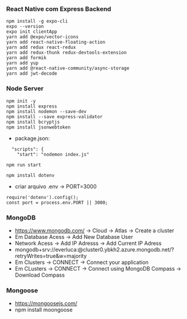 ### React Native com Express Backend

```
npm install -g expo-cli
expo --version
expo init clientApp
yarn add @expo/vector-icons
yarn add react-native-floating-action
yarn add redux react-redux
yarn add redux-thunk redux-devtools-extension
yarn add formik
yarn add yup
yarn add @react-native-community/async-storage
yarn add jwt-decode
```

### Node Server

```
npm init -y
npm install express
npm install nodemon --save-dev
npm install --save express-validator  
npm install bcryptjs
npm install jsonwebtoken
```

- package.json:

```
  "scripts": {
    "start": "nodemon index.js"

npm run start
```

```
npm install dotenv
```

- criar arquivo .env -> PORT=3000

```
require('dotenv').config();
const port = process.env.PORT || 3000;
```

### MongoDB  
  
* https://www.mongodb.com/ -> Cloud -> Atlas -> Create a cluster  
* Em Database Acess -> Add New Database User  
* Network Acess -> Add IP Adresss -> Add Current IP Adress  
* mongodb+srv://everluca:<password>@cluster0.ybkh2.azure.mongodb.net/<dbname>?retryWrites=true&w=majority  
* Em Clusters -> CONNECT -> Connect your application  
* Em CLusters -> CONNECT -> Connect using MongoDB Compass -> Download Compass

### Mongoose  
  
* https://mongoosejs.com/  
* npm install moongoose  